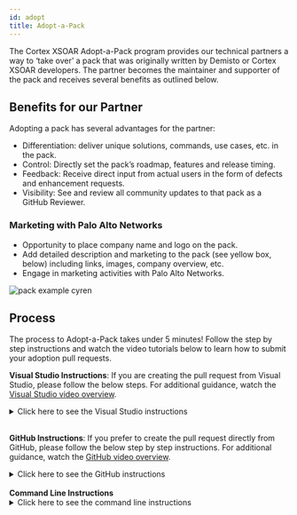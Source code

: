 ```yaml
---
id: adopt 
title: Adopt-a-Pack 
---
```


The Cortex XSOAR Adopt-a-Pack program provides our technical partners a way to ‘take over’ a pack that was originally written by Demisto or Cortex XSOAR developers. The partner becomes the maintainer and supporter of the pack and receives several benefits as outlined below.

## Benefits for our Partner
Adopting a pack has several advantages for the partner:
- Differentiation: deliver unique solutions, commands, use cases, etc. in the pack.
- Control: Directly set the pack’s roadmap, features and release timing.
- Feedback: Receive direct input from actual users in the form of defects and enhancement requests.
- Visibility: See and review all community updates to that pack as a GitHub Reviewer.

### Marketing with Palo Alto Networks
- Opportunity to place company name and logo on the pack.
- Add detailed description and marketing to the pack (see yellow box, below) including links, images, company overview, etc. 
- Engage in marketing activities with Palo Alto Networks.

![pack example cyren](/doc_imgs/partners/packexample_cyren.png)

## Process
The process to Adopt-a-Pack takes under 5 minutes! Follow the step by step instructions and watch the video tutorials below to learn how to submit your adoption pull requests.  

<strong>Visual Studio Instructions</strong>: If you are creating the pull request from Visual Studio, please follow the below steps. For additional guidance, watch the <a href="https://www.youtube.com/watch?v=9GPkhtRw4Oc">Visual Studio video overview</a>.
<details>
<summary>Click here to see the Visual Studio instructions</summary>

<br/>

Please follow the below steps if you are working on a cloned GitHub repository from an IDE: 

1. Locate your company's pack folder and open the `README.md` file. Paste the below text into the file: 

    ```
    Note: Support for this Pack will be moved to the Partner on MONTH, DAY, YEAR.
    ```
    Make sure you change the `MONTH`, `DAY`, and `YEAR` to the appropriate date that is 90 days from your submittal date.

    - Once complete, save these changes and run `demisto-sdk update-release-notes -i <path to pack> -f` to update the release notes. See [documentation](https://github.com/demisto/demisto-sdk/blob/master/demisto_sdk/commands/update_release_notes/README.md). After the command has been completed, it will create the new release note Markdown file in the `ReleaseNotes` folder and update the version number in `pack_metadata.json`. Before continuing, you need to add the following text to the release note: `Start of adoption process, update to readme file`
2. Now, it’s time to save and commit the changes as a GitHub pull request. Once you publish the changes via Visual Studio, GitHub will prompt you to open a pull request. When prompted, click the green button “Compare & pull request” 
    - Double check the pull request to ensure all changes are correct 
    - Change the pull request title to _Company Name Pack Adoption_ and adjust the description to _Updating README file for adoption_.
    - When ready, click the green button “Create pull request” on the bottom of the page 
3. The request will now be reviewed, approved and merged by a Cortex XSOAR engineer!

**After the 90 days, another pull request must be submitted to complete the adoption process. Please follow the below steps if you are submitting the final pull request via Visual Studio:**
1. Update the release note just as you did in the first pull request but change the text to the below:
    
    ```
    Note: Support for this Pack moved to the partner on MONTH, DAY, YEAR.
    
    Please contact the partner directly via the support link on the right.
    ```


2. Next, go to the pack_metadata.json file and update the following sections:
    - currentVersion - update the version. For this example, we would be updating it to 1.2.12
    - support - must say `partner`
    - author - must say your company name
    - url - must be changed to your company’s support site
    - email - must be your company's support email 
    
3. Once everything is updated, save your changes and run the `demisto-sdk update-release-notes -i <path to pack> -f` as you did in the first pull request.

Next, open your pull request in GitHub as you did the first time and the engineers for Cortex XSOAR will review, approve and merge your newly adopted pack! 


</details>
  

<br/>
 
 
  <strong>GitHub Instructions</strong>: If you prefer to create the pull request directly from GitHub, please follow the below step by step instructions. For additional guidance, watch the <a href="https://www.youtube.com/watch?v=9mInBTuC6AE">GitHub video overview</a>. 
<details>
<summary>Click here to see the GitHub instructions</summary>

1. Make sure you have a GitHub account and you are logged in
2. Go to the Packs folder and find your company’s pack 
3. Click the “README.md” file and then click the ![Pencil_Icon](/doc_imgs/partners/Pencil_Icon.png) on the right side of the screen to edit the file. 
  - In line #1 of the file, copy and paste the below text to show that the support is moving over to the partner: 
    
    ```
    Note: Support for this Pack will be moved to the Partner on MONTH, DAY, YEAR.
    ```
    
    
  - Make sure you change the `MONTH`, `DAY`, and `YEAR` to the appropriate date that is 90 days from your submittal date.
    
  - Edit the pull request title to “Company Name Pack Adoption” and adjust the description to “Updating README file for adoption”.
  - You will be creating a new branch, make sure you name the branch something easy to remember & save it like “XSOAR-patch-1” because you will be making other commits to this same branch. 
  - Now, click the green “Commit Changes” button, this will take you to your pull request. Scroll down and click the green “Create pull request” at the        bottom of the screen. 
  - **NOTE:** If you are not ready to officially submit the pull request for review, you can create a draft pull request instead. To the right of the              “Create pull request” button there is a small button with an arrow, click that and choose the Draft option. This will still create the pull request        but the XSOAR eng team will not review it until it is taken out of draft.
    
Your pull request is not ready yet, continue following the instructions below. 
    
4. At the top of your pull request, you will see your branch name that you created. Click your branch and it will redirect you back into the main content repository. Ensure that the top left corner of the repository has your branch name before continuing. 
![Branch_name](/doc_imgs/partners/Branch_name.png)
5. Now, click into the “Packs” folder and find your company’s folder. Once you are in your company’s folder, click the “pack_metadata.json” file. 

    - Click the pencil to edit this file just as you did previously. 
    - Next, update the version number in the line titled `currentVersion` - increase the version up one number. For example, if it is “1.2.10” change it to “1.2.11” . 
    - Once the number is updated, go to the bottom of the page, make sure you have selected “Commit directly to the branch you’ve already created“ and        then click the green “Commit changes” button. 
    - Now this step is completed, onto the next one! 

6. Go back to your `Packs` folder and click into `ReleaseNotes`. 

    - Since we updated the version, we need to create a new release notes file. Find the file that has your original release notes number before you changed      it. For example, if you changed “1_2_10” to “1_2_11” then you need to click into “1_2_10”. 
    - Once you find the correct release note, click the edit pencil icon as you did in the previous steps, and copy the last line in the file to keep the same format. Once you have it copied, click cancel changes and go back to the `ReleaseNotes` folder. 
 ![release_note_step](/doc_imgs/partners/release_note_step.png)
   - Next, on the top right hand corner of the screen, click “Add file” and “Create new file”. Name your file the new version number you created earlier, which for this example would be `1_2_11.md`.
   - Now,  paste the text you copied in the previous step. Delete line 2 of the text and write “Start of adoption process, update to readme file” 
   - Name the subject of this to “update release notes”, make sure it is committing to your branch and then click “Commit new file” 

    NOTE: If your pull request is still in draft, please commit the changes and remove from draft. 
7. Done! You have completed step 1 of the adoption process. 

**After 90 days, you will follow the below steps to complete the adoption process:**
1. In order to complete the second adoption step, first you will need to update your README file & open a pull request with this text: 
    
    ```
    Note: Support for this Pack moved to the partner on MONTH, DAY, YEAR.
    
    Please contact the partner directly via the support link on the right.
    ```
    
    
2. Next, go to the pack_metadata.json file and update the following sections:
    - “currentVersion” - update the version. For this example, we would be updating it to “1.2.12” 
    - “Support” - must say “partner” 
    - “Author” - must say your company name
    - “url” - must be changed to your company’s support site
    - “Email” - must be your company's support email 
    - Also, update your Author image using the <a href="https://xsoar.pan.dev/docs/packs/packs-format#author_imagepng">instructions on our site</a>.
4. Lastly, update the Release Notes as you did in step 1. 

Once the Cortex XSOAR engineering team merges your pull request, you will have successfully adopted your pack!


</details>

<br/>
<strong>Command Line Instructions</strong>
<details>
<summary>Click here to see the command line instructions</summary>

From within the `content` directory, run:
```bash
./Utils/adopt_pack.bash
```

</details>